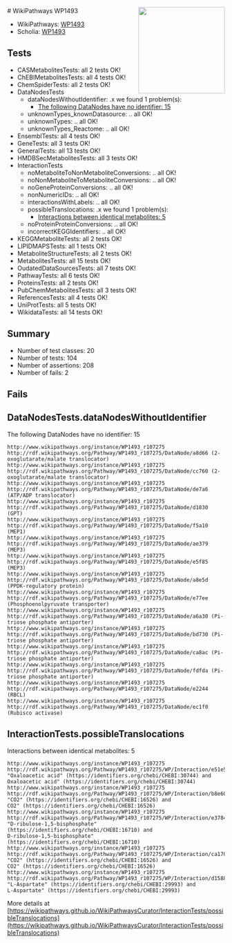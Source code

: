 <img style="float: right; width: 200px" src="https://upload.wikimedia.org/wikipedia/commons/thumb/8/83/Wplogo_with_text_500.png/640px-Wplogo_with_text_500.png" />
# WikiPathways WP1493

* WikiPathways: [WP1493](https://new.wikipathways.org/pathways/WP1493)
* Scholia: [WP1493](https://scholia.toolforge.org/wikipathways/WP1493)
## Tests
* CASMetabolitesTests: all 2 tests OK!
* ChEBIMetabolitesTests: all 4 tests OK!
* ChemSpiderTests: all 2 tests OK!
* DataNodesTests
    * dataNodesWithoutIdentifier: .x we found 1 problem(s):
        * [The following DataNodes have no identifier: 15](#8792c495)
    * unknownTypes_knownDatasource: .. all OK!
    * unknownTypes: .. all OK!
    * unknownTypes_Reactome: .. all OK!
* EnsemblTests: all 4 tests OK!
* GeneTests: all 3 tests OK!
* GeneralTests: all 13 tests OK!
* HMDBSecMetabolitesTests: all 3 tests OK!
* InteractionTests
    * noMetaboliteToNonMetaboliteConversions: .. all OK!
    * noNonMetaboliteToMetaboliteConversions: .. all OK!
    * noGeneProteinConversions: .. all OK!
    * nonNumericIDs: .. all OK!
    * interactionsWithLabels: .. all OK!
    * possibleTranslocations: .x we found 1 problem(s):
        * [Interactions between identical metabolites: 5](#d59038c8)
    * noProteinProteinConversions: .. all OK!
    * incorrectKEGGIdentifiers: .. all OK!
* KEGGMetaboliteTests: all 2 tests OK!
* LIPIDMAPSTests: all 1 tests OK!
* MetaboliteStructureTests: all 2 tests OK!
* MetabolitesTests: all 15 tests OK!
* OudatedDataSourcesTests: all 7 tests OK!
* PathwayTests: all 6 tests OK!
* ProteinsTests: all 2 tests OK!
* PubChemMetabolitesTests: all 3 tests OK!
* ReferencesTests: all 4 tests OK!
* UniProtTests: all 5 tests OK!
* WikidataTests: all 14 tests OK!


## Summary

* Number of test classes: 20
* Number of tests: 104
* Number of assertions: 208
* Number of fails: 2

## Fails

<a name="8792c495" />

## DataNodesTests.dataNodesWithoutIdentifier

The following DataNodes have no identifier: 15
```
http://www.wikipathways.org/instance/WP1493_r107275 http://rdf.wikipathways.org/Pathway/WP1493_r107275/DataNode/a8d66 (2-oxoglutarate/malate translocator)
http://www.wikipathways.org/instance/WP1493_r107275 http://rdf.wikipathways.org/Pathway/WP1493_r107275/DataNode/cc760 (2-oxoglutarate/malate translocator)
http://www.wikipathways.org/instance/WP1493_r107275 http://rdf.wikipathways.org/Pathway/WP1493_r107275/DataNode/de7a6 (ATP/ADP translocator)
http://www.wikipathways.org/instance/WP1493_r107275 http://rdf.wikipathways.org/Pathway/WP1493_r107275/DataNode/d1830 (GPT)
http://www.wikipathways.org/instance/WP1493_r107275 http://rdf.wikipathways.org/Pathway/WP1493_r107275/DataNode/f5a10 (MEP1)
http://www.wikipathways.org/instance/WP1493_r107275 http://rdf.wikipathways.org/Pathway/WP1493_r107275/DataNode/ae379 (MEP3)
http://www.wikipathways.org/instance/WP1493_r107275 http://rdf.wikipathways.org/Pathway/WP1493_r107275/DataNode/e5f85 (MEP3)
http://www.wikipathways.org/instance/WP1493_r107275 http://rdf.wikipathways.org/Pathway/WP1493_r107275/DataNode/a8e5d (PPDK-regulatory protein)
http://www.wikipathways.org/instance/WP1493_r107275 http://rdf.wikipathways.org/Pathway/WP1493_r107275/DataNode/e77ee (Phosphoenolpyruvate transporter)
http://www.wikipathways.org/instance/WP1493_r107275 http://rdf.wikipathways.org/Pathway/WP1493_r107275/DataNode/a6a30 (Pi-triose phosphate antiporter)
http://www.wikipathways.org/instance/WP1493_r107275 http://rdf.wikipathways.org/Pathway/WP1493_r107275/DataNode/bd730 (Pi-triose phosphate antiporter)
http://www.wikipathways.org/instance/WP1493_r107275 http://rdf.wikipathways.org/Pathway/WP1493_r107275/DataNode/ca8ac (Pi-triose phosphate antiporter)
http://www.wikipathways.org/instance/WP1493_r107275 http://rdf.wikipathways.org/Pathway/WP1493_r107275/DataNode/fdfda (Pi-triose phosphate antiporter)
http://www.wikipathways.org/instance/WP1493_r107275 http://rdf.wikipathways.org/Pathway/WP1493_r107275/DataNode/e2244 (RBCL)
http://www.wikipathways.org/instance/WP1493_r107275 http://rdf.wikipathways.org/Pathway/WP1493_r107275/DataNode/ec1f0 (Rubisco activase)
```

<a name="d59038c8" />

## InteractionTests.possibleTranslocations

Interactions between identical metabolites: 5
```
http://www.wikipathways.org/instance/WP1493_r107275 http://rdf.wikipathways.org/Pathway/WP1493_r107275/WP/Interaction/e51e5 "Oxaloacetic acid" (https://identifiers.org/chebi/CHEBI:30744) and 
Oxaloacetic acid" (https://identifiers.org/chebi/CHEBI:30744)
http://www.wikipathways.org/instance/WP1493_r107275 http://rdf.wikipathways.org/Pathway/WP1493_r107275/WP/Interaction/b8e60 "CO2" (https://identifiers.org/chebi/CHEBI:16526) and 
CO2" (https://identifiers.org/chebi/CHEBI:16526)
http://www.wikipathways.org/instance/WP1493_r107275 http://rdf.wikipathways.org/Pathway/WP1493_r107275/WP/Interaction/e3784 "D-ribulose-1,5-bisphosphate" (https://identifiers.org/chebi/CHEBI:16710) and 
D-ribulose-1,5-bisphosphate" (https://identifiers.org/chebi/CHEBI:16710)
http://www.wikipathways.org/instance/WP1493_r107275 http://rdf.wikipathways.org/Pathway/WP1493_r107275/WP/Interaction/ca170 "CO2" (https://identifiers.org/chebi/CHEBI:16526) and 
CO2" (https://identifiers.org/chebi/CHEBI:16526)
http://www.wikipathways.org/instance/WP1493_r107275 http://rdf.wikipathways.org/Pathway/WP1493_r107275/WP/Interaction/d1588 "L-Aspartate" (https://identifiers.org/chebi/CHEBI:29993) and 
L-Aspartate" (https://identifiers.org/chebi/CHEBI:29993)
```

More details at [https://wikipathways.github.io/WikiPathwaysCurator/InteractionTests/possibleTranslocations](https://wikipathways.github.io/WikiPathwaysCurator/InteractionTests/possibleTranslocations)

